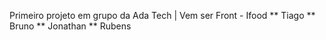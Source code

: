 Primeiro projeto em grupo da Ada Tech | Vem ser Front - Ifood
** Tiago
** Bruno 
** Jonathan 
** Rubens

